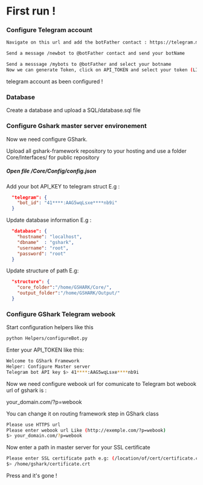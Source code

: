 # First run !

### Configure Telegram account

```sh
Navigate on this url and add the botFather contact : https://telegram.me/BotFather
```

```sh
Send a message /newbot to @botFather contact and send your botName
```

```sh
Send a messsage /mybots to @botFather and select your botname
Now we can generate Token, click on API_TOKEN and select your token (LIKE : 41****:AAG5wqLsxe****nb9i)
```

telegram account as been configured !

### Database

Create a database and upload a SQL/database.sql file

### Configure Gshark master server environement

Now we need configure GShark.

Upload all gshark-framework repository to your hosting and use a folder Core/Interfaces/ for public repository


##### Open file /Core/Config/config.json

Add your bot API_KEY to telegram struct E.g :

```json
  "telegram": {
    "bot_id": "41****:AAG5wqLsxe****nb9i"
  }
```

Update database information E.g :

```json
  "database": {
    "hostname": "localhost",
    "dbname"  : "gshark",
    "username": "root",
    "password": "root"
  }
```

Update structure of path E.g: 

```json
  "structure": {
    "core_folder":"/home/GSHARK/Core/",
    "output_folder":"/home/GSHARK/Output/"
  }
```

### Configure GShark Telegram webook

Start configuration helpers like this

```sh
python Helpers/configureBot.py
```
Enter your API_TOKEN like this:

```sh
Welcome to GShark Framework
Helper: Configure Master server
Telegram bot API key $> 41****:AAG5wqLsxe****nb9i
```

Now we need configure webook url for comunicate to Telegram bot
webook url of gshark is :

your_domain.com/?p=webook

You can change it on routing framework step in GShark class

```sh
Please use HTTPS url
Please enter webook url Like (http://exemple.com/?p=webook)
$> your_domain.com/?p=webook
```

Now enter a path in master server for your SSL certificate

```sh
Please enter SSL certificate path e.g: (/location/of/cert/certificate.crt)
$> /home/gshark/certificate.crt
```
Press <key> and it's gone !
